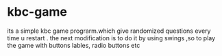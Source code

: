 # kbc-game
its a simple kbc game prograrm.which give randomized questions every time u restart .
the next modification is to do it by using swings ,so to play the game with buttons lables, radio buttons etc
